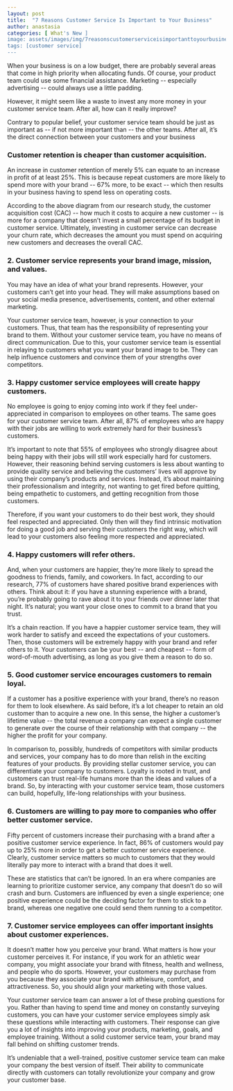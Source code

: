 ```yaml
---
layout: post
title:  "7 Reasons Customer Service Is Important to Your Business"
author: anastasia
categories: [ What's New ]
image: assets/images/img/7reasonscustomerserviceisimportanttoyourbusiness.jpg
tags: [customer service]
---
```

When your business is on a low budget, there are probably several areas that come in high priority when allocating funds. Of course, your product team could use some financial assistance. Marketing -- especially advertising -- could always use a little padding.

However, it might seem like a waste to invest any more money in your customer service team. After all, how can it really improve?

Contrary to popular belief, your customer service team should be just as important as -- if not more important than -- the other teams. After all, it’s the direct connection between your customers and your business

<h3>Customer retention is cheaper than customer acquisition.</h3>

An increase in customer retention of merely 5% can equate to an increase in profit of at least 25%. This is because repeat customers are more likely to spend more with your brand -- 67% more, to be exact -- which then results in your business having to spend less on operating costs.

According to the above diagram from our research study, the customer acquisition cost (CAC) -- how much it costs to acquire a new customer -- is more for a company that doesn’t invest a small percentage of its budget in customer service. Ultimately, investing in customer service can decrease your churn rate, which decreases the amount you must spend on acquiring new customers and decreases the overall CAC.

<h3>2. Customer service represents your brand image, mission, and values.</h3>
You may have an idea of what your brand represents. However, your customers can’t get into your head. They will make assumptions based on your social media presence, advertisements, content, and other external marketing.

Your customer service team, however, is your connection to your customers. Thus, that team has the responsibility of representing your brand to them. Without your customer service team, you have no means of direct communication. Due to this, your customer service team is essential in relaying to customers what you want your brand image to be. They can help influence customers and convince them of your strengths over competitors.

<h3>3. Happy customer service employees will create happy customers.</h3>
No employee is going to enjoy coming into work if they feel under-appreciated in comparison to employees on other teams. The same goes for your customer service team. After all, 87% of employees who are happy with their jobs are willing to work extremely hard for their business’s customers.

It’s important to note that 55% of employees who strongly disagree about being happy with their jobs will still work especially hard for customers. However, their reasoning behind serving customers is less about wanting to provide quality service and believing the customers’ lives will approve by using their company’s products and services. Instead, it’s about maintaining their professionalism and integrity, not wanting to get fired before quitting, being empathetic to customers, and getting recognition from those customers.

Therefore, if you want your customers to do their best work, they should feel respected and appreciated. Only then will they find intrinsic motivation for doing a good job and serving their customers the right way, which will lead to your customers also feeling more respected and appreciated.

<h3>4. Happy customers will refer others.</h3>

And, when your customers are happier, they’re more likely to spread the goodness to friends, family, and coworkers. In fact, according to our research, 77% of customers have shared positive brand experiences with others. Think about it: if you have a stunning experience with a brand, you’re probably going to rave about it to your friends over dinner later that night. It’s natural; you want your close ones to commit to a brand that you trust.

It’s a chain reaction. If you have a happier customer service team, they will work harder to satisfy and exceed the expectations of your customers. Then, those customers will be extremely happy with your brand and refer others to it. Your customers can be your best -- and cheapest -- form of word-of-mouth advertising, as long as you give them a reason to do so.

<h3>5. Good customer service encourages customers to remain loyal.</h3>

If a customer has a positive experience with your brand, there’s no reason for them to look elsewhere. As said before, it’s a lot cheaper to retain an old customer than to acquire a new one. In this sense, the higher a customer’s lifetime value -- the total revenue a company can expect a single customer to generate over the course of their relationship with that company -- the higher the profit for your company.

In comparison to, possibly, hundreds of competitors with similar products and services, your company has to do more than relish in the exciting features of your products. By providing stellar customer service, you can differentiate your company to customers. Loyalty is rooted in trust, and customers can trust real-life humans more than the ideas and values of a brand. So, by interacting with your customer service team, those customers can build, hopefully, life-long relationships with your business.

<h3>6. Customers are willing to pay more to companies who offer better customer service.</h3>

Fifty percent of customers increase their purchasing with a brand after a positive customer service experience. In fact, 86% of customers would pay up to 25% more in order to get a better customer service experience. Clearly, customer service matters so much to customers that they would literally pay more to interact with a brand that does it well.

These are statistics that can’t be ignored. In an era where companies are learning to prioritize customer service, any company that doesn’t do so will crash and burn. Customers are influenced by even a single experience; one positive experience could be the deciding factor for them to stick to a brand, whereas one negative one could send them running to a competitor.

<h3>7. Customer service employees can offer important insights about customer experiences.</h3>

It doesn’t matter how you perceive your brand. What matters is how your customer perceives it. For instance, if you work for an athletic wear company, you might associate your brand with fitness, health and wellness, and people who do sports. However, your customers may purchase from you because they associate your brand with athleisure, comfort, and attractiveness. So, you should align your marketing with those values.

Your customer service team can answer a lot of these probing questions for you. Rather than having to spend time and money on constantly surveying customers, you can have your customer service employees simply ask these questions while interacting with customers. Their response can give you a lot of insights into improving your products, marketing, goals, and employee training. Without a solid customer service team, your brand may fall behind on shifting customer trends.

It’s undeniable that a well-trained, positive customer service team can make your company the best version of itself. Their ability to communicate directly with customers can totally revolutionize your company and grow your customer base.
